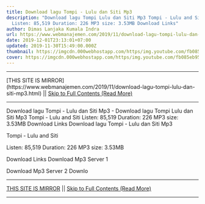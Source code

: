 ```yaml
---
title: Download lagu Tompi - Lulu dan Siti Mp3
description: "Download lagu Tompi Lulu dan Siti Mp3 Tompi - Lulu and Siti
  Listen: 85,519 Duration: 226 MP3 size: 3.53MB Download Links"
author: Dimas Lanjaka Kumala Indra
url: https://www.webmanajemen.com/2019/11/download-lagu-tompi-lulu-dan-siti-mp3.html
date: 2019-12-01T23:13:01+07:00
updated: 2019-11-30T15:49:00.000Z
thumbnail: https://imgcdn.000webhostapp.com/https/img.youtube.com/fb085eb95bffd0d9f0df2a5c25759e2b.jpeg
cover: https://imgcdn.000webhostapp.com/https/img.youtube.com/fb085eb95bffd0d9f0df2a5c25759e2b.jpeg
---
```


<hr/> [THIS SITE IS MIRROR](https://www.webmanajemen.com/2019/11/download-lagu-tompi-lulu-dan-siti-mp3.html) || <a href="https://www.webmanajemen.com/2019/11/download-lagu-tompi-lulu-dan-siti-mp3.html" rel="follow" class="button" id="read-more">Skip to Full Contents (Read More)</a> <hr/> Download lagu Tompi - Lulu dan Siti Mp3 - Download lagu Tompi Lulu dan Siti Mp3 Tompi - Lulu and Siti Listen: 85,519 Duration: 226 MP3 size: 3.53MB Download Links Download lagu Tompi - Lulu dan Siti Mp3

  Tompi - Lulu and Siti 

  Listen: 85,519 
  Duration: 226 
  MP3 size: 3.53MB 

  Download Links 
  Download Mp3 Server 1 

  Download Mp3 Server 2 
  Downlo <hr/> [THIS SITE IS MIRROR](https://www.webmanajemen.com/2019/11/download-lagu-tompi-lulu-dan-siti-mp3.html) || <a href="https://www.webmanajemen.com/2019/11/download-lagu-tompi-lulu-dan-siti-mp3.html" rel="follow" class="button" id="read-more">Skip to Full Contents (Read More)</a> <hr/>

<script>
    if (location.host.includes('dimaslanjaka12')) {
      location.replace('https://www.webmanajemen.com/2019/11/download-lagu-tompi-lulu-dan-siti-mp3.html');
    }
  </script>